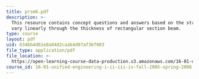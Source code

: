 ```yaml
---
title: prsm6.pdf
description: >-
  This resource contains concept questions and answers based on the stresses
  vary linearly through the thickness of rectangular section beam.
type: course
layout: pdf
uid: 6346b4d61e8a04d2caab4d97af36f003
file_type: application/pdf
file_location: >-
  https://open-learning-course-data-production.s3.amazonaws.com/16-01-unified-engineering-i-ii-iii-iv-fall-2005-spring-2006/6346b4d61e8a04d2caab4d97af36f003_prsm6.pdf
course_id: 16-01-unified-engineering-i-ii-iii-iv-fall-2005-spring-2006
---
```

